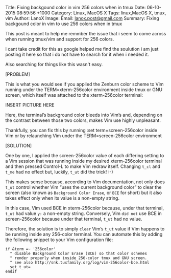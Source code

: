 Title: Fixing backgound color in vim  256 colors when in tmux
Date: 06-10-2015 08:59:56 +1000
Category: Linux, MacOS X
Tags: linux,MacOS X, tmux, vim
Author: LanoX
Image:
Email: lanox.post@gmail.com
Summary: Fixing backgound color in vim to use 256 colors when in tmux

This post is meant to help me remmber the issue that i seem to come across when running tmux/vim and support for 256 colors. 

I cant take credit for this as google helped me find the soulution i am just posting it here so that i do not have to search for it when i needed it.

Also searching for things like this wasn't easy.

[PROBLEM]

This is what you would see if you applied the Zenburn color scheme to Vim running under the TERM=xterm-256color environment inside tmux or GNU screen, which itself was attached to the xterm-256color terminal:

INSERT PICTURE HERE

Here, the terminal’s background color bleeds into Vim’s and, depending on the contrast between those two colors, makes Vim use highly unpleasant.

Thankfully, you can fix this by running :set term=screen-256color inside Vim or by relaunching Vim under the TERM=screen-256color environment


[SOLUTION]

One by one, I applied the screen-256color value of each differing setting to a Vim session that was running inside my desired xterm-256color terminal and then pressed Control-L to make Vim redraw itself. Changing ```t_cl``` and ```t_me``` had no effect but, luckily, ```t_ut``` did the trick! :-)

This makes sense because, according to Vim documentation, not only does ```t_ut``` control whether Vim “uses the current background color” to clear the screen (also known as ```Background Color Erase```, or ```BCE``` for short) but it also takes effect only when its value is a non-empty string.

In this case, Vim used BCE in xterm-256color because, under that terminal, ```t_ut``` had value ```y:``` a non-empty string. Conversely, Vim ```did not``` use BCE in screen-256color because under that terminal, ```t_ut``` had no value.

Therefore, the solution is to simply ```clear``` Vim’s ```t_ut``` value if Vim happens to be running inside any 256-color terminal. You can automate this by adding the following snippet to your Vim configuration file:

```
if &term =~ '256color'
  " disable Background Color Erase (BCE) so that color schemes
  " render properly when inside 256-color tmux and GNU screen.
  " see also http://snk.tuxfamily.org/log/vim-256color-bce.html
  set t_ut=
endif
```
